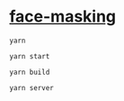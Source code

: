 # [face-masking](https://ustymukhman.github.io/face-masking.github.io/build/) #

`yarn`

`yarn start`

`yarn build`

`yarn server`
